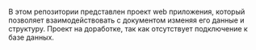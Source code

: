 В этом репозитории представлен проект web приложения, который позволяет взаимодействовать с документом изменяя его данные и структуру.
Проект на доработке, так как отсутствует подключение к базе данных.
